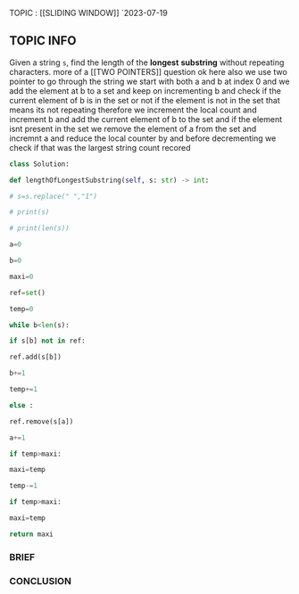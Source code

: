 TOPIC : [[SLIDING WINDOW]]
`2023-07-19

## TOPIC INFO 
Given a string `s`, find the length of the **longest**
**substring**
without repeating characters.
more of a [[TWO POINTERS]] question
ok here also we use two pointer to go through the string we start with both a and b at index 0 and we add the element at b to a set and keep on incrementing b  and check if the current element of b is in the set or not if the element is not in the set that means its not repeating therefore we increment the local count and increment b and add the current element of b to the set and if the element isnt present in the set we remove the element of a from the set and incremnt a and reduce the local counter by and before decrementing we check if that was the largest string count recored 
```python
class Solution:

def lengthOfLongestSubstring(self, s: str) -> int:

# s=s.replace(" ","1")

# print(s)

# print(len(s))

a=0

b=0

maxi=0

ref=set()

temp=0

while b<len(s):

if s[b] not in ref:

ref.add(s[b])

b+=1

temp+=1

else :

ref.remove(s[a])

a+=1

if temp>maxi:

maxi=temp

temp-=1

if temp>maxi:

maxi=temp

return maxi
```



### BRIEF



### CONCLUSION